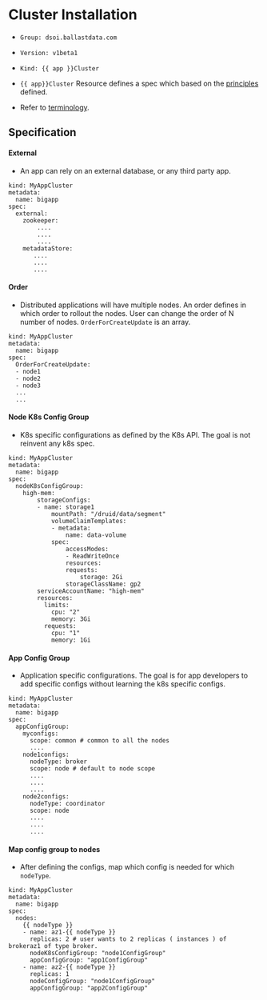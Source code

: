 # Cluster Installation 

- ```Group: dsoi.ballastdata.com```
- ```Version: v1beta1```
- ```Kind: {{ app }}Cluster```

- ```{{ app}}Cluster``` Resource defines a spec which based on the [principles](../../../PRINCIPLES.md) defined.
- Refer to [terminology](../TERMINOLOGY.md).

## Specification

#### External

- An app can rely on an external database, or any third party app.

```
kind: MyAppCluster
metadata:
  name: bigapp
spec:
  external:
    zookeeper:
        ....
        ....
        ....
    metadataStore:
       ....
       ....
       ....
```

#### Order

- Distributed applications will have multiple nodes. An order defines in which order to rollout the nodes. User can change the order of N number of nodes. ```OrderForCreateUpdate``` is an array. 

```
kind: MyAppCluster
metadata:
  name: bigapp
spec:
  OrderForCreateUpdate:
  - node1
  - node2
  - node3
  ...
  ...

```

#### Node K8s Config Group

- K8s specific configurations as defined by the K8s API. The goal is not reinvent any k8s spec. 

```
kind: MyAppCluster
metadata:
  name: bigapp
spec:
  nodeK8sConfigGroup:
    high-mem:
        storageConfigs:
        - name: storage1
            mountPath: "/druid/data/segment"
            volumeClaimTemplates:
            - metadata:
                name: data-volume
            spec:
                accessModes:
                - ReadWriteOnce
                resources:
                requests:
                    storage: 2Gi
                storageClassName: gp2
        serviceAccountName: "high-mem"
        resources:
          limits:
            cpu: "2"
            memory: 3Gi
          requests:
            cpu: "1"
            memory: 1Gi
```

#### App Config Group

- Application specific configurations. The goal is for app developers to add specific configs without learning the k8s specific configs. 
```
kind: MyAppCluster
metadata:
  name: bigapp
spec:
  appConfigGroup:
    myconfigs:
      scope: common # common to all the nodes
      ....
    node1configs:
      nodeType: broker
      scope: node # default to node scope
      ....
      ....
      ....
    node2configs:
      nodeType: coordinator
      scope: node 
      ....
      ....
      ....
```

#### Map config group to nodes

- After defining the configs, map which config is needed for which ```nodeType```.

```
kind: MyAppCluster
metadata:
  name: bigapp
spec:
  nodes:
    {{ nodeType }}
    - name: az1-{{ nodeType }}
      replicas: 2 # user wants to 2 replicas ( instances ) of brokeraz1 of type broker.
      nodeK8sConfigGroup: "node1ConfigGroup"
      appConfigGroup: "app1ConfigGroup"
    - name: az2-{{ nodeType }}
      replicas: 1
      nodeConfigGroup: "node1ConfigGroup"
      appConfigGroup: "app2ConfigGroup"
```
